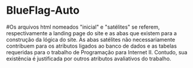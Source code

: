# BlueFlag-Auto
#Os arquivos html nomeados "inicial" e "satélites" se referem, respectivamente a landing page do site e as abas que existem para a construção da lógica do site. As abas satélites 
não necessariamente contribuem para os atributos ligados ao banco de dados e as tabelas requeridas para o trabalho de Programação para Internet II. Contudo, sua existência é justificada
por outros atributos avaliativos do trabalho.
